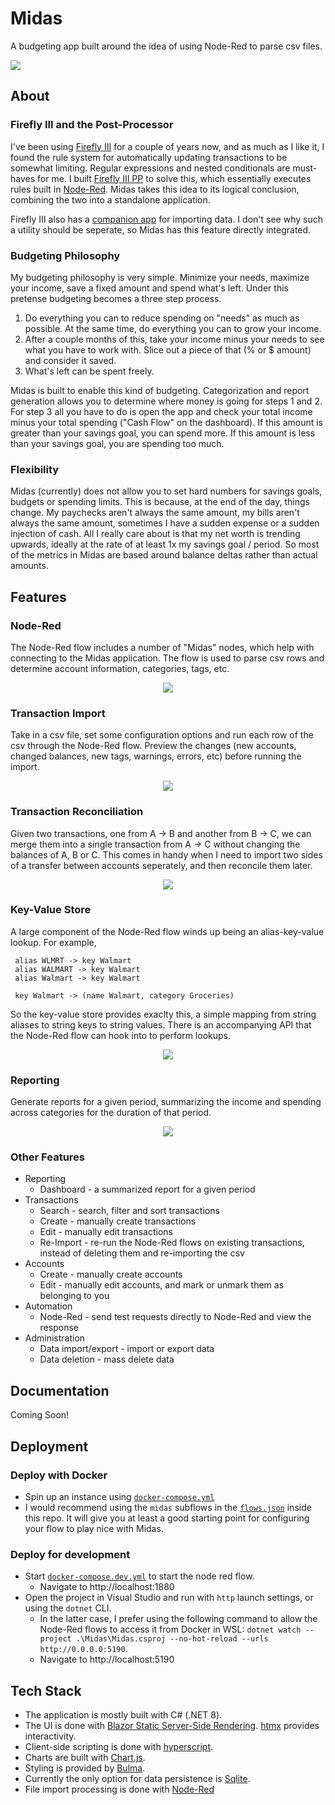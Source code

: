 # Midas

A budgeting app built around the idea of using Node-Red to parse csv files.

![](assets/midas.png)

## About


### Firefly III and the Post-Processor

I've been using [Firefly III](https://github.com/firefly-iii/firefly-iii) for a couple of years now, and as much as I like it, I found the rule system for automatically updating transactions to be somewhat limiting. Regular expressions and nested conditionals are must-haves for me. I built [Firefly III PP](https://github.com/haondt/firefly-iii-pp) to solve this, which essentially executes rules built in [Node-Red](https://nodered.org/). Midas takes this idea to its logical conclusion, combining the two into a standalone application.

Firefly III also has a [companion app](https://github.com/firefly-iii/data-importer) for importing data. I don't see why such a utility should be seperate, so Midas has this feature directly integrated.

### Budgeting Philosophy

My budgeting philosophy is very simple. Minimize your needs, maximize your income, save a fixed amount and spend what's left. Under this pretense budgeting becomes a three step process.

1. Do everything you can to reduce spending on "needs" as much as possible. At the same time, do everything you can to grow your income.
2. After a couple months of this, take your income minus your needs to see what you have to work with. Slice out a piece of that (% or $ amount) and consider it saved.
3. What's left can be spent freely.

Midas is built to enable this kind of budgeting. Categorization and report generation allows you to determine where money is going for steps 1 and 2. For step 3 all you have to do is open the app and check your total income minus your total spending ("Cash Flow" on the dashboard). If this amount is greater than your savings goal, you can spend more. If this amount is less than your savings goal, you are spending too much.

### Flexibility

Midas (currently) does not allow you to set hard numbers for savings goals, budgets or spending limits. This is because, at the end of the day, things change. My paychecks aren't always the same amount, my bills aren't always the same amount, sometimes I have a sudden expense or a sudden injection of cash. All I really care about is that my net worth is trending upwards, ideally at the rate of at least 1x my savings goal / period. So most of the metrics in Midas are based around balance deltas rather than actual amounts.

## Features

### Node-Red

The Node-Red flow includes a number of "Midas" nodes, which help with connecting to the Midas application. The flow is used to parse csv rows and determine account information, categories, tags, etc.

<div align="center">
    <img src="assets/node-red.png">
</div>


### Transaction Import

Take in a csv file, set some configuration options and run each row of the csv through the Node-Red flow. Preview the changes (new accounts, changed balances, new tags, warnings, errors, etc) before running the import.

<div align="center">
    <img src="assets/import.png">
</div>

### Transaction Reconciliation

Given two transactions, one from A -> B and another from B -> C, we can merge them into a single transaction from A -> C without changing the balances of A, B or C. This comes in handy when I need to import two sides of a transfer between accounts seperately, and then reconcile them later.

<div align="center">
    <img src="assets/reconcile.png">
</div>

### Key-Value Store

A large component of the Node-Red flow winds up being an alias-key-value lookup. For example,

```
 alias WLMRT -> key Walmart
 alias WALMART -> key Walmart
 alias Walmart -> key Walmart

 key Walmart -> (name Walmart, category Groceries)
 ```

 So the key-value store provides exaclty this, a simple mapping from string aliases to string keys to string values. There is an accompanying API that the Node-Red flow can hook into to perform lookups.

<div align="center">
    <img src="assets/kvs.png">
</div>

### Reporting

Generate reports for a given period, summarizing the income and spending across categories for the duration of that period.

<div align="center">
    <img src="assets/reporting.png">
</div>


### Other Features

- Reporting
  - Dashboard - a summarized report for a given period
- Transactions
  - Search - search, filter and sort transactions
  - Create - manually create transactions
  - Edit - manually edit transactions
  - Re-Import - re-run the Node-Red flows on existing transactions, instead of deleting them and re-importing the csv
- Accounts
  - Create - manually create accounts
  - Edit - manually edit accounts, and mark or unmark them as belonging to you
- Automation
  - Node-Red - send test requests directly to Node-Red and view the response
- Administration
  - Data import/export - import or export data
  - Data deletion - mass delete data

## Documentation

Coming Soon!

## Deployment

### Deploy with Docker

- Spin up an instance using [`docker-compose.yml`](./docker-compose.yml)
- I would recommend using the `midas` subflows in the [`flows.json`](./node-red/data/flows.json) inside this repo. It will give you at least a good starting point for configuring your flow to play nice with Midas.

### Deploy for development

- Start [`docker-compose.dev.yml`](./docker-compose.dev.yml) to start the node red flow.
  - Navigate to http://localhost:1880
- Open the project in Visual Studio and run with `http` launch settings, or using the `dotnet` CLI.
  - In the latter case, I prefer using the following command to allow the Node-Red flows to access it from Docker in WSL: `dotnet watch --project .\Midas\Midas.csproj --no-hot-reload --urls http://0.0.0.0:5190`.
  - Navigate to http://localhost:5190

## Tech Stack

- The application is mostly built with C# (.NET 8).
- The UI is done with [Blazor Static Server-Side Rendering](https://learn.microsoft.com/en-us/aspnet/core/blazor/?view=aspnetcore-9.0). [htmx](https://htmx.org/) provides interactivity.
- Client-side scripting is done with [hyperscript](https://hyperscript.org/).
- Charts are built with [Chart.js](https://www.chartjs.org/docs/latest/).
- Styling is provided by [Bulma](https://bulma.io/).
- Currently the only option for data persistence is [Sqlite](https://www.sqlite.org/).
- File import processing is done with [Node-Red](https://nodered.org/)